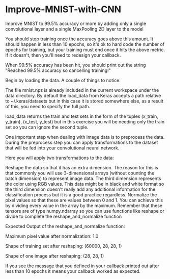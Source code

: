 # Improve-MNIST-with-CNN
Improve MNIST to 99.5% accuracy or more by adding only a single convolutional layer and a single MaxPooling 2D layer to the model

You should stop training once the accuracy goes above this amount. It should happen in less than 10 epochs, so it's ok to hard code the number of epochs for training, but your training must end once it hits the above metric. If it doesn't, then you'll need to redesign your callback.

When 99.5% accuracy has been hit, you should print out the string "Reached 99.5% accuracy so cancelling training!"

Begin by loading the data. A couple of things to notice:

The file mnist.npz is already included in the current workspace under the data directory. By default the load_data from Keras accepts a path relative to ~/.keras/datasets but in this case it is stored somewhere else, as a result of this, you need to specify the full path.

load_data returns the train and test sets in the form of the tuples (x_train, y_train), (x_test, y_test) but in this exercise you will be needing only the train set so you can ignore the second tuple.

One important step when dealing with image data is to preprocess the data. During the preprocess step you can apply transformations to the dataset that will be fed into your convolutional neural network.

Here you will apply two transformations to the data:

Reshape the data so that it has an extra dimension. The reason for this is that commonly you will use 3-dimensional arrays (without counting the batch dimension) to represent image data. The third dimension represents the color using RGB values. This data might be in black and white format so the third dimension doesn't really add any additional information for the classification process but it is a good practice regardless.
Normalize the pixel values so that these are values between 0 and 1. You can achieve this by dividing every value in the array by the maximum.
Remember that these tensors are of type numpy.ndarray so you can use functions like reshape or divide to complete the reshape_and_normalize function

Expected Output of the reshape_and_normalize function:

Maximum pixel value after normalization: 1.0

Shape of training set after reshaping: (60000, 28, 28, 1)

Shape of one image after reshaping: (28, 28, 1)


If you see the message that you defined in your callback printed out after less than 10 epochs it means your callback worked as expected.
